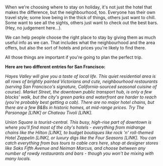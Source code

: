 When we're choosing where to stay on holiday, it's not just the hotel that makes the difference, but the neighbourhood, too. Everyone has their own travel style; some love being in the thick of things, others just want to chill. Some want to see all the sights, others just want to check out the best bars. (Hey, no judgement here...).

We can help people choose the right place to stay by giving them as much useful info as we can. That includes what the neighbourhood and the area offers, but also the sort of hotels and prices you're likely to find there.

All those things are important if you're going to plan the perfect trip.

**Here are two different entries for San Francisco:**

*Hayes Valley will give you a taste of local life. This quiet residential area is all rows of brightly painted Victorians and cute, neighbourhood restaurants (serving San Francisco's signature, California-sourced seasonal cuisine of course). Market Street, the downtown public transport hub, is only a few blocks' walk, but the city's green parks and waterfront are harder to reach (you're probably best getting a cab). There are no major hotel chains, but there are a few B&Bs in historic homes, at mid-range prices. Try The Parsonage [LINK] or Chateau Tivoli [LINK].*

*Union Square is tourist-central. This busy, high-rise part of downtown is where you'll find most of the city's hotels - everything from midrange chains like the Hilton [LINK], to budget boutiques like rock 'n' roll-themed Hotel Zeppelin [LINK], or luxury digs like the Four Seasons [LINK]. You can catch everything from bus tours to cable cars here, shop at designer stores like Saks Fifth Avenue and Neiman Marcus, and choose between any number of rowdy restaurants and bars - though you won't be mixing with many locals.*
